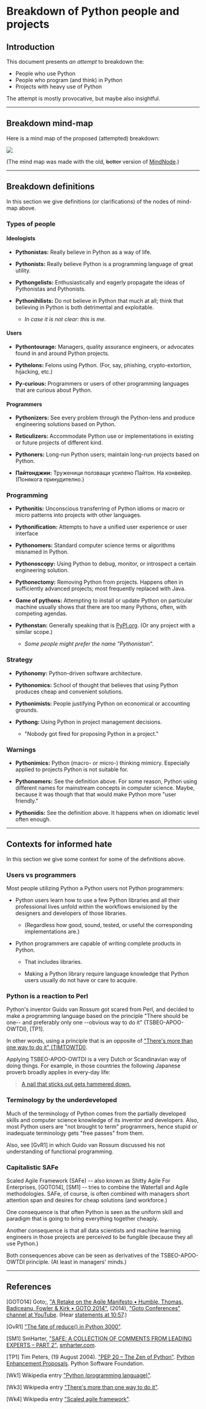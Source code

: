 # Breakdown of Python people and projects

## Introduction

This document presents *an attempt* to breakdown the:

- People who use Python
- People who program (and think) in Python
- Projects with heavy use of Python

The attempt is mostly provocative, but maybe also insightful. 

------

## Breakdown mind-map

Here is a mind map of the proposed (attempted) breakdown:

[![](./Diagrams/Breakdown-of-Python-people-and-projects/Breakdown-of-Python-people-and-projects-mind-map-BW.png)](./Diagrams/Breakdown-of-Python-people-and-projects/Breakdown-of-Python-people-and-projects-mind-map.pdf)

(The mind map was made with the old, ~~better~~ version of [MindNode](https://www.mindnode.com).)

------

## Breakdown definitions

In this section we give definitions (or clarifications) of the nodes of mind-map above.

### Types of people

#### Ideologists

- **Pythonistas:** Really believe in Python as a way of life.

- **Pythonists:** Really believe Python is a programming language of great utility.  

- **Pythongelists:** Enthusiastically and eagerly propagate the ideas of Pythonistas and Pythonists. 

- **Pythonihilists:** Do not believe in Python that much at all; think that believing in Python is both detrimental and exploitable.

    - *In case it is not clear: this is me*.

#### Users

- **Pythontourage:** Managers, quality assurance engineers, or advocates found in and around Python projects. 

- **Pythelons:** Felons using Python. (For, say, phishing, crypto-extortion, hijacking, etc.)

- **Py-curious:** Programmers or users of other programming languages that are curious about Python. 

#### Programmers

- **Pythonizers:** See every problem through the Python-lens and produce engineering solutions based on Python.

- **Reticulizers:** Accommodate Python use or implementations in existing or future projects of different kind.

- **Pythoners:** Long-run Python users; maintain long-run projects based on Python.

- **Пайтонджии:** Труженици ползващи усилено Пайтон. На конвейeр. (Понякога принудително.)

### Programming

- **Pythonitis:** Unconscious transferring of Python idioms or macro or micro patterns into projects with other languages.  

- **Pythonification:** Attempts to have a unified user experience or user interface 

- **Pythonomers:** Standard computer science terms or algorithms misnamed in Python. 

- **Pythonoscopy:** Using Python to debug, monitor, or introspect a certain engineering solution.

- **Pythonectomy:** Removing Python from projects. Happens often in sufficiently advanced projects; 
  most frequently replaced with Java. 

- **Game of pythons:** Attempting to install or update Python on particular machine usually shows 
  that there are too many Pythons, often, with competing agendas. 

- **Pythonstan:** Generally speaking that is [PyPI.org](https://pypi.org). (Or any project with a similar scope.)
  - *Some people might prefer the name "Pythonistan".*
  
### Strategy

- **Pythonomy:** Python-driven software architecture.  

- **Pythonomics:** School of thought that believes that using Python produces cheap and convenient solutions. 

- **Pythonimists:** People justifying Python on economical or accounting grounds. 

- **Pythong:** Using Python in project management decisions.
   - "Nobody got fired for proposing Python in a project." 

### Warnings

- **Pythonimics:** Python (macro- or micro-) thinking mimicry. Especially applied to projects Python is not suitable for. 

- **Pythonomers:** See the definition above. For some reason, Python using different names for mainstream concepts
  in computer science. Maybe, because it was though that that would make Python more "user friendly."

- **Pythonidis:** See the definition above. It happens when on idiomatic level often enough.


------

## Contexts for informed hate

In this section we give some context for some of the definitions above.

### Users vs programmers

Most people utilizing Python a Python users not Python programmers:

- Python users learn how to use a few Python libraries and all their professional lives unfold within the workflows envisioned by the designers and developers of those libraries.

  - (Regardless how good, sound, tested, or useful the corresponding implementations are.)

- Python programmers are capable of writing complete products in Python.

  - That includes libraries.

  - Making a Python library require language knowledge that Python users usually do not have or care to acquire.

### Python is a reaction to Perl

Python's inventor Guido van Rossum got scared from Perl, and decided to make a programming language 
based on the principle "There should be one-- and preferably only one --obvious way to do it" (TSBEO-APOO-OWTDI), 
[TP1].

In other words, using a principle that is an opposite of 
["There's more than one way to do it" (TIMTOWTDI)](https://en.wikipedia.org/wiki/There's_more_than_one_way_to_do_it).

Applying TSBEO-APOO-OWTDI is a very Dutch or Scandinavian way of doing things. 
For example, in those countries the following Japanese proverb broadly applies in every-day life:

> [A nail that sticks out gets hammered down.](https://en.wiktionary.org/wiki/the_nail_that_sticks_out_gets_hammered_down)


### Terminology by the underdeveloped

Much of the terminology of Python comes from the partially developed skills and computer science knowledge of 
its inventor and developers. Also, most Python users are "not brought to term" programmers, hence stupid or
inadequate terminology gets "free passes" from them.

Also, see [GvR1] in which Guido van Rossum discussed his not understanding of functional programming.  

### Capitalistic SAFe

Scaled Agile Framework (SAFe) -- also known as Shitty Agile For Enterprises, [GOTO14], [SM1] -- 
tries to combine the Waterfall and Agile methodologies. SAFe, of course, is often combined with managers short attention span and desires for 
cheap solutions (and workforce.) 

One consequence is that often Python is seen as the uniform skill and paradigm 
that is going to bring everything together cheaply. 

Another consequence is that all data scientists and machine learning engineers in those projects are
perceived to be fungible (because they all use Python.)

Both consequences above can be seen as derivatives of the TSBEO-APOO-OWTDI principle. 
(At least in managers' minds.)

------

## References

[GOTO14] Goto;,
["A Retake on the Agile Manifesto • Humble, Thomas, Badiceanu, Fowler & Kirk • GOTO 2014"](https://www.youtube.com/watch?v=zNvmjPzdqKc),
(2014),
["Goto Conferences" channel at YouTube](https://www.youtube.com/c/GotoConferences).
(Hear [statements at 10:57](https://www.youtube.com/watch?v=zNvmjPzdqKc&t=657s).)

[GvR1] ["The fate of reduce() in Python 3000"](https://www.artima.com/weblogs/viewpost.jsp?thread=98196).

[SM1] SmHarter,
["SAFE: A COLLECTION OF COMMENTS FROM LEADING EXPERTS – PART 2"](https://www.smharter.com/blog/safe-a-collection-of-comments-from-leading-experts-2/),
[smharter.com](https://www.smharter.com).

[TP1] Tim Peters, (19 August 2004).
["PEP 20 – The Zen of Python"](https://peps.python.org/pep-0020/).
[Python Enhancement Proposals](https://peps.python.org). Python Software Foundation.

[Wk1] Wikipedia entry
["Python (programming language)"](https://en.wikipedia.org/wiki/Python_(programming_language)).

[Wk3] Wikipedia entry
["There's more than one way to do it"](https://en.wikipedia.org/wiki/There's_more_than_one_way_to_do_it").

[Wk4] Wikipedia entry
["Scaled agile framework"](https://en.wikipedia.org/wiki/Scaled_agile_framework).
